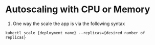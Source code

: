 # Autoscaling with CPU or Memory

1. One way the scale the app is via the following syntax

```
kubectl scale {deployment name} --replicas={desired number of replicas}
```

#